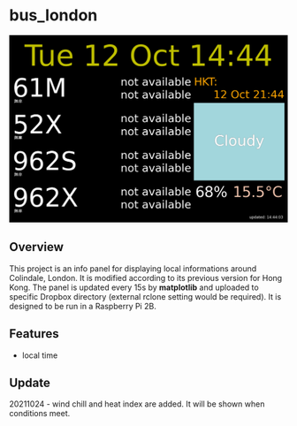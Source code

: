# bus_london
![Screenshot](Figure_1.png?raw=true "Screenshot")

## **Overview**
This project is an info panel for displaying local informations around Colindale, London. It is modified according to its previous version for Hong Kong. The panel is updated every 15s by **matplotlib** and uploaded to specific Dropbox directory (external rclone setting would be required).  It is designed to be run in a Raspberry Pi 2B.

## **Features**
- local time

## **Update**
20211024 - wind chill and heat index are added. It will be shown when conditions meet.


